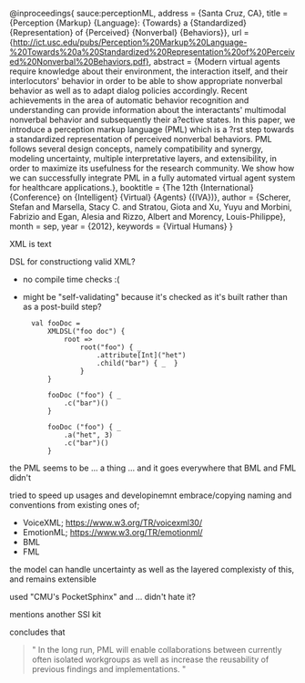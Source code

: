 


@inproceedings{
	sauce:perceptionML,
		address = {Santa Cruz, CA},
		title = {Perception {Markup} {Language}: {Towards} a {Standardized} {Representation} of {Perceived} {Nonverbal} {Behaviors}},
		url = {http://ict.usc.edu/pubs/Perception%20Markup%20Language-%20Towards%20a%20Standardized%20Representation%20of%20Perceived%20Nonverbal%20Behaviors.pdf},
		abstract = {Modern virtual agents require knowledge about their environment, the interaction itself, and their interlocutors' behavior in order to be able to show appropriate nonverbal behavior as well as to adapt dialog policies accordingly. Recent achievements in the area of automatic behavior recognition and understanding can provide information about the interactants' multimodal nonverbal behavior and subsequently their a?ective states. In this paper, we introduce a perception markup language (PML) which is a ?rst step towards a standardized representation of perceived nonverbal behaviors. PML follows several design concepts, namely compatibility and synergy, modeling uncertainty, multiple interpretative layers, and extensibility, in order to maximize its usefulness for the research community. We show how we can successfully integrate PML in a fully automated virtual agent system for healthcare applications.},
		booktitle = {The 12th {International} {Conference} on {Intelligent} {Virtual} {Agents} ({IVA})},
		author = {Scherer, Stefan and Marsella, Stacy C. and Stratou, Giota and Xu, Yuyu and Morbini, Fabrizio and Egan, Alesia and Rizzo, Albert and Morency, Louis-Philippe},
		month = sep,
		year = {2012},
		keywords = {Virtual Humans}
	}

XML is text

DSL for constructiong valid XML?

- no compile time checks :(
- might be "self-validating" because it's checked as it's built rather than as a post-build step?


		val fooDoc =
			XMLDSL("foo doc") {
				root =>
					root("foo") { _
						.attribute[Int]("het")
						.child("bar") { _  }
					}
			}

			fooDoc ("foo") { _
				.c("bar")()
			}

			fooDoc ("foo") { _
				.a("het", 3)
				.c("bar")()
			}

the PML seems to be ... a thing ... and it goes everywhere that BML and FML didn't

tried to speed up usages and developinemnt embrace/copying naming and conventions from existing ones of;
- VoiceXML; https://www.w3.org/TR/voicexml30/
- EmotionML; https://www.w3.org/TR/emotionml/
- BML
- FML

the model can handle uncertainty as well as the layered complexisty of this, and remains extensible

used "CMU's PocketSphinx" and ... didn't hate it?

mentions another SSI kit

concludes that

> "
> In the long run, PML will enable collaborations between currently often isolated
> workgroups as well as increase the reusability of previous findings and
> implementations.
> "
